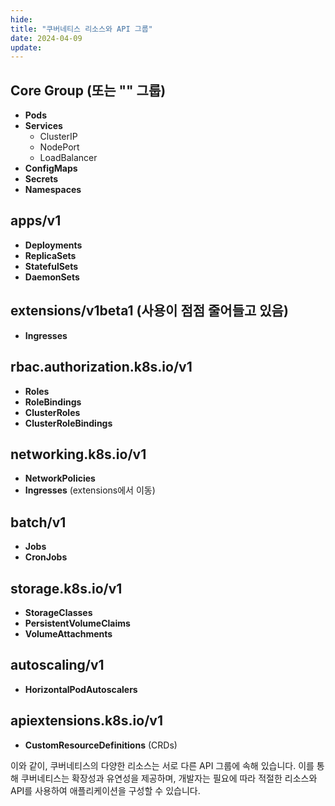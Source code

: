 ```yaml
---
hide:
title: "쿠버네티스 리소스와 API 그룹"
date: 2024-04-09
update:
---
```


## Core Group (또는 "" 그룹)

- **Pods**
- **Services**
  - ClusterIP
  - NodePort
  - LoadBalancer
- **ConfigMaps**
- **Secrets**
- **Namespaces**

## apps/v1

- **Deployments**
- **ReplicaSets**
- **StatefulSets**
- **DaemonSets**

## extensions/v1beta1 (사용이 점점 줄어들고 있음)

- **Ingresses**

## rbac.authorization.k8s.io/v1

- **Roles**
- **RoleBindings**
- **ClusterRoles**
- **ClusterRoleBindings**

## networking.k8s.io/v1

- **NetworkPolicies**
- **Ingresses** (extensions에서 이동)

## batch/v1

- **Jobs**
- **CronJobs**

## storage.k8s.io/v1

- **StorageClasses**
- **PersistentVolumeClaims**
- **VolumeAttachments**

## autoscaling/v1

- **HorizontalPodAutoscalers**

## apiextensions.k8s.io/v1

- **CustomResourceDefinitions** (CRDs)

이와 같이, 쿠버네티스의 다양한 리소스는 서로 다른 API 그룹에 속해 있습니다. 이를 통해 쿠버네티스는 확장성과 유연성을 제공하며, 개발자는 필요에 따라 적절한 리소스와 API를 사용하여 애플리케이션을 구성할 수 있습니다.
